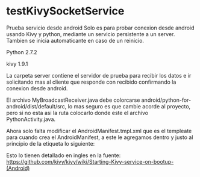 # testKivySocketService
Prueba servicio desde android
Solo es para probar conexion desde android usando Kivy y python, mediante un servicio persistente a un server. 
Tambien se inicia automaticante en caso de un reinicio.

Python 2.7.2

kivy 1.9.1

La carpeta server contiene el servidor de prueba para recibir los datos e ir solicitando mas al cliente que responde con recibido confirmando la conexion desde android.

El archivo MyBroadcastReceiver.java debe colorcarse android/python-for-android/dist/default/src, lo mas seguro es que cambie acorde al proyecto, pero si no esta asi la ruta colocarlo donde este el archivo PythonActivity.java.

Ahora solo falta modificar el AndroidManifest.tmpl.xml que es el templeate para cuando crea el AndroidManifest, a este le agregamos dentro y justo al principio de la etiqueta <application> lo siguiente:
  
  <receiver android:name=".MyBroadcastReceiver" android:enabled="true" >
    <intent-filter><action android:name="android.intent.action.BOOT_COMPLETED" /></intent-filter>
</receiver>

Esto lo tienen detallado en ingles en la fuente:
https://github.com/kivy/kivy/wiki/Starting-Kivy-service-on-bootup-(Android)
